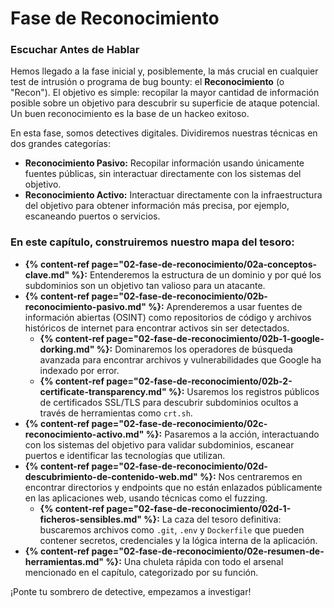 # Fase de Reconocimiento

### Escuchar Antes de Hablar

Hemos llegado a la fase inicial y, posiblemente, la más crucial en cualquier test de intrusión o programa de bug bounty: el **Reconocimiento** (o "Recon"). El objetivo es simple: recopilar la mayor cantidad de información posible sobre un objetivo para descubrir su superficie de ataque potencial. Un buen reconocimiento es la base de un hackeo exitoso.

En esta fase, somos detectives digitales. Dividiremos nuestras técnicas en dos grandes categorías:

* **Reconocimiento Pasivo:** Recopilar información usando únicamente fuentes públicas, sin interactuar directamente con los sistemas del objetivo.
* **Reconocimiento Activo:** Interactuar directamente con la infraestructura del objetivo para obtener información más precisa, por ejemplo, escaneando puertos o servicios.

### En este capítulo, construiremos nuestro mapa del tesoro:

* **{% content-ref page="02-fase-de-reconocimiento/02a-conceptos-clave.md" %}:** Entenderemos la estructura de un dominio y por qué los subdominios son un objetivo tan valioso para un atacante.
* **{% content-ref page="02-fase-de-reconocimiento/02b-reconocimiento-pasivo.md" %}:** Aprenderemos a usar fuentes de información abiertas (OSINT) como repositorios de código y archivos históricos de internet para encontrar activos sin ser detectados.
  * **{% content-ref page="02-fase-de-reconocimiento/02b-1-google-dorking.md" %}:** Dominaremos los operadores de búsqueda avanzada para encontrar archivos y vulnerabilidades que Google ha indexado por error.
  * **{% content-ref page="02-fase-de-reconocimiento/02b-2-certificate-transparency.md" %}:** Usaremos los registros públicos de certificados SSL/TLS para descubrir subdominios ocultos a través de herramientas como `crt.sh`.
* **{% content-ref page="02-fase-de-reconocimiento/02c-reconocimiento-activo.md" %}:** Pasaremos a la acción, interactuando con los sistemas del objetivo para validar subdominios, escanear puertos e identificar las tecnologías que utilizan.
* **{% content-ref page="02-fase-de-reconocimiento/02d-descubrimiento-de-contenido-web.md" %}:** Nos centraremos en encontrar directorios y endpoints que no están enlazados públicamente en las aplicaciones web, usando técnicas como el fuzzing.
  * **{% content-ref page="02-fase-de-reconocimiento/02d-1-ficheros-sensibles.md" %}:** La caza del tesoro definitiva: buscaremos archivos como `.git`, `.env` y `Dockerfile` que pueden contener secretos, credenciales y la lógica interna de la aplicación.
* **{% content-ref page="02-fase-de-reconocimiento/02e-resumen-de-herramientas.md" %}:** Una chuleta rápida con todo el arsenal mencionado en el capítulo, categorizado por su función.

¡Ponte tu sombrero de detective, empezamos a investigar!
